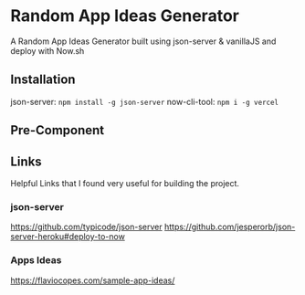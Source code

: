 # Random App Ideas Generator
A Random App Ideas Generator built using json-server &amp; vanillaJS and deploy with Now.sh

## Installation
json-server: `npm install -g json-server`
now-cli-tool: `npm i -g vercel`
## Pre-Component


## Links
Helpful Links that I found very useful for building the project.

### json-server
https://github.com/typicode/json-server
https://github.com/jesperorb/json-server-heroku#deploy-to-now

### Apps Ideas
https://flaviocopes.com/sample-app-ideas/

